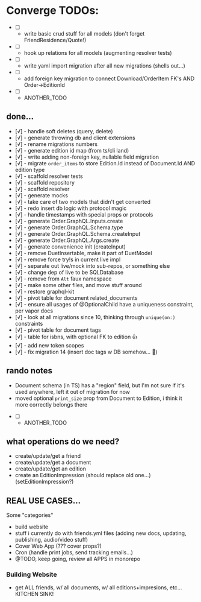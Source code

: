 # Converge TODOs:

- [ ] - write basic crud stuff for all models (don't forget FriendResidence/Quote!)
- [ ] - hook up relations for all models (augmenting resolver tests)
- [ ] - write yaml import migration after all new migrations (shells out...)
- [ ] - add foreign key migration to connect Download/OrderItem FK's AND Order->EditionId

- [ ] - ANOTHER_TODO

## done...

- [√] - handle soft deletes (query, delete)
- [√] - generate throwing db and client extensions
- [√] - rename migrations numbers
- [√] - generate edition id map (from ts/cli land)
- [√] - write adding non-foreign key, nullable field migration
- [√] - migrate `order_items` to store Edition.Id instead of Document.Id AND edition type
- [√] - scaffold resolver tests
- [√] - scaffold repository
- [√] - scaffold resolver
- [√] - generate mocks
- [√] - take care of two models that didn't get converted
- [√] - redo insert db logic with protocol magic
- [√] - handle timestamps with special props or protocols
- [√] - generate Order.GraphQL.Inputs.create
- [√] - generate Order.GraphQL.Schema.type
- [√] - generate Order.GraphQL.Schema.createInput
- [√] - generate Order.GraphQL.Args.create
- [√] - generate convenience init (createInput)
- [√] - remove DuetInsertable, make it part of DuetModel
- [√] - remove force try!s in current live impl
- [√] - separate out live/mock into sub-repos, or something else
- [√] - change dep of live to be SQLDatabase
- [√] - remove from `Alt` faux namespace
- [√] - make some other files, and move stuff around
- [√] - restore graphql-kit
- [√] - pivot table for document related_documents
- [√] - ensure all usages of @OptionalChild have a uniqueness constraint, per vapor docs
- [√] - look at all migrations since 10, thinking through `unique(on:)` constraints
- [√] - pivot table for document tags
- [√] - table for isbns, with optional FK to edition 👍
- [√] - add new token scopes
- [√] - fix migration 14 (insert doc tags w DB somehow... 🤔)

## rando notes

- Document schema (in TS) has a "region" field, but I'm not sure if it's used anywhere,
  left it out of migration for now
- moved optional `print_size` prop from Document to Edition, i think it more correctly
  belongs there

- [ ] - ANOTHER_TODO

## what operations do we need?

- create/update/get a friend
- create/update/get a document
- create/update/get an edition
- create an EditionImpression (should replace old one...) (setEditionImpression?)

## REAL USE CASES...

Some "categories"

- build website
- stuff i currently do with friends.yml files (adding new docs, updating, publishing,
  audio/video stuff)
- Cover Web App (??? cover props?)
- Cron (handle print jobs, send tracking emails...)
- @TODO, keep going, review all APPS in monorepo

### Building Website

- get ALL friends, w/ all documents, w/ all editions+impresions, etc... KITCHEN SINK!
